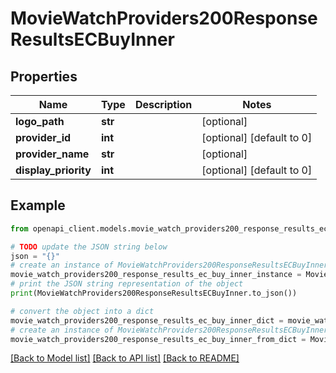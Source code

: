 # MovieWatchProviders200ResponseResultsECBuyInner


## Properties

Name | Type | Description | Notes
------------ | ------------- | ------------- | -------------
**logo_path** | **str** |  | [optional] 
**provider_id** | **int** |  | [optional] [default to 0]
**provider_name** | **str** |  | [optional] 
**display_priority** | **int** |  | [optional] [default to 0]

## Example

```python
from openapi_client.models.movie_watch_providers200_response_results_ec_buy_inner import MovieWatchProviders200ResponseResultsECBuyInner

# TODO update the JSON string below
json = "{}"
# create an instance of MovieWatchProviders200ResponseResultsECBuyInner from a JSON string
movie_watch_providers200_response_results_ec_buy_inner_instance = MovieWatchProviders200ResponseResultsECBuyInner.from_json(json)
# print the JSON string representation of the object
print(MovieWatchProviders200ResponseResultsECBuyInner.to_json())

# convert the object into a dict
movie_watch_providers200_response_results_ec_buy_inner_dict = movie_watch_providers200_response_results_ec_buy_inner_instance.to_dict()
# create an instance of MovieWatchProviders200ResponseResultsECBuyInner from a dict
movie_watch_providers200_response_results_ec_buy_inner_from_dict = MovieWatchProviders200ResponseResultsECBuyInner.from_dict(movie_watch_providers200_response_results_ec_buy_inner_dict)
```
[[Back to Model list]](../README.md#documentation-for-models) [[Back to API list]](../README.md#documentation-for-api-endpoints) [[Back to README]](../README.md)


